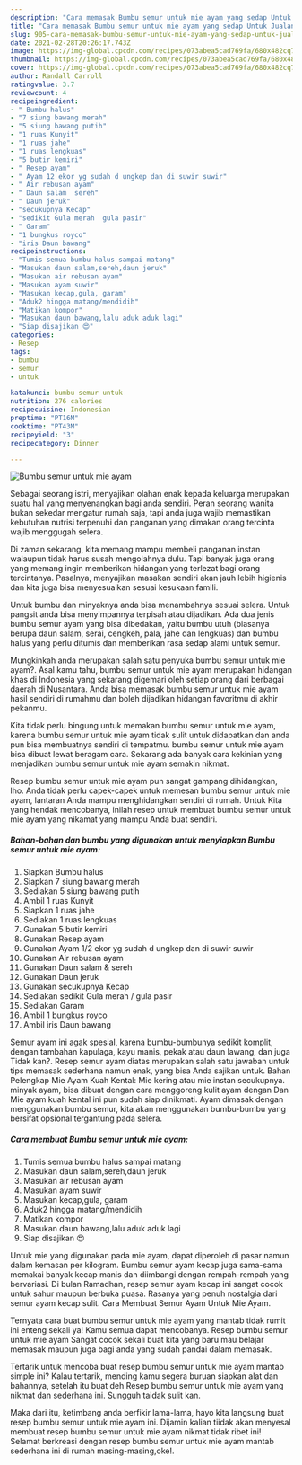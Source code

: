 ```yaml
---
description: "Cara memasak Bumbu semur untuk mie ayam yang sedap Untuk Jualan"
title: "Cara memasak Bumbu semur untuk mie ayam yang sedap Untuk Jualan"
slug: 905-cara-memasak-bumbu-semur-untuk-mie-ayam-yang-sedap-untuk-jualan
date: 2021-02-28T20:26:17.743Z
image: https://img-global.cpcdn.com/recipes/073abea5cad769fa/680x482cq70/bumbu-semur-untuk-mie-ayam-foto-resep-utama.jpg
thumbnail: https://img-global.cpcdn.com/recipes/073abea5cad769fa/680x482cq70/bumbu-semur-untuk-mie-ayam-foto-resep-utama.jpg
cover: https://img-global.cpcdn.com/recipes/073abea5cad769fa/680x482cq70/bumbu-semur-untuk-mie-ayam-foto-resep-utama.jpg
author: Randall Carroll
ratingvalue: 3.7
reviewcount: 4
recipeingredient:
- " Bumbu halus"
- "7 siung bawang merah"
- "5 siung bawang putih"
- "1 ruas Kunyit"
- "1 ruas jahe"
- "1 ruas lengkuas"
- "5 butir kemiri"
- " Resep ayam"
- " Ayam 12 ekor yg sudah d ungkep dan di suwir suwir"
- " Air rebusan ayam"
- " Daun salam  sereh"
- " Daun jeruk"
- "secukupnya Kecap"
- "sedikit Gula merah  gula pasir"
- " Garam"
- "1 bungkus royco"
- "iris Daun bawang"
recipeinstructions:
- "Tumis semua bumbu halus sampai matang"
- "Masukan daun salam,sereh,daun jeruk"
- "Masukan air rebusan ayam"
- "Masukan ayam suwir"
- "Masukan kecap,gula, garam"
- "Aduk2 hingga matang/mendidih"
- "Matikan kompor"
- "Masukan daun bawang,lalu aduk aduk lagi"
- "Siap disajikan 😍"
categories:
- Resep
tags:
- bumbu
- semur
- untuk

katakunci: bumbu semur untuk 
nutrition: 276 calories
recipecuisine: Indonesian
preptime: "PT16M"
cooktime: "PT43M"
recipeyield: "3"
recipecategory: Dinner

---
```



![Bumbu semur untuk mie ayam](https://img-global.cpcdn.com/recipes/073abea5cad769fa/680x482cq70/bumbu-semur-untuk-mie-ayam-foto-resep-utama.jpg)

Sebagai seorang istri, menyajikan olahan enak kepada keluarga merupakan suatu hal yang menyenangkan bagi anda sendiri. Peran seorang  wanita bukan sekedar mengatur rumah saja, tapi anda juga wajib memastikan kebutuhan nutrisi terpenuhi dan panganan yang dimakan orang tercinta wajib menggugah selera.

Di zaman  sekarang, kita memang mampu membeli panganan instan walaupun tidak harus susah mengolahnya dulu. Tapi banyak juga orang yang memang ingin memberikan hidangan yang terlezat bagi orang tercintanya. Pasalnya, menyajikan masakan sendiri akan jauh lebih higienis dan kita juga bisa menyesuaikan sesuai kesukaan famili. 

Untuk bumbu dan minyaknya anda bisa menambahnya sesuai selera. Untuk pangsit anda bisa menyimpannya terpisah atau dijadikan. Ada dua jenis bumbu semur ayam yang bisa dibedakan, yaitu bumbu utuh (biasanya berupa daun salam, serai, cengkeh, pala, jahe dan lengkuas) dan bumbu halus yang perlu ditumis dan memberikan rasa sedap alami untuk semur.

Mungkinkah anda merupakan salah satu penyuka bumbu semur untuk mie ayam?. Asal kamu tahu, bumbu semur untuk mie ayam merupakan hidangan khas di Indonesia yang sekarang digemari oleh setiap orang dari berbagai daerah di Nusantara. Anda bisa memasak bumbu semur untuk mie ayam hasil sendiri di rumahmu dan boleh dijadikan hidangan favoritmu di akhir pekanmu.

Kita tidak perlu bingung untuk memakan bumbu semur untuk mie ayam, karena bumbu semur untuk mie ayam tidak sulit untuk didapatkan dan anda pun bisa membuatnya sendiri di tempatmu. bumbu semur untuk mie ayam bisa dibuat lewat beragam cara. Sekarang ada banyak cara kekinian yang menjadikan bumbu semur untuk mie ayam semakin nikmat.

Resep bumbu semur untuk mie ayam pun sangat gampang dihidangkan, lho. Anda tidak perlu capek-capek untuk memesan bumbu semur untuk mie ayam, lantaran Anda mampu menghidangkan sendiri di rumah. Untuk Kita yang hendak mencobanya, inilah resep untuk membuat bumbu semur untuk mie ayam yang nikamat yang mampu Anda buat sendiri.

<!--inarticleads1-->

##### Bahan-bahan dan bumbu yang digunakan untuk menyiapkan Bumbu semur untuk mie ayam:

1. Siapkan  Bumbu halus
1. Siapkan 7 siung bawang merah
1. Sediakan 5 siung bawang putih
1. Ambil 1 ruas Kunyit
1. Siapkan 1 ruas jahe
1. Sediakan 1 ruas lengkuas
1. Gunakan 5 butir kemiri
1. Gunakan  Resep ayam
1. Gunakan  Ayam 1/2 ekor yg sudah d ungkep dan di suwir suwir
1. Gunakan  Air rebusan ayam
1. Gunakan  Daun salam &amp; sereh
1. Gunakan  Daun jeruk
1. Gunakan secukupnya Kecap
1. Sediakan sedikit Gula merah / gula pasir
1. Sediakan  Garam
1. Ambil 1 bungkus royco
1. Ambil iris Daun bawang


Semur ayam ini agak spesial, karena bumbu-bumbunya sedikit komplit, dengan tambahan kapulaga, kayu manis, pekak atau daun lawang, dan juga Tidak kan?. Resep semur ayam diatas merupakan salah satu jawaban untuk tips memasak sederhana namun enak, yang bisa Anda sajikan untuk. Bahan Pelengkap Mie Ayam Kuah Kental: Mie kering atau mie instan secukupnya. minyak ayam, bisa dibuat dengan cara menggoreng kulit ayam dengan Dan Mie ayam kuah kental ini pun sudah siap dinikmati. Ayam dimasak dengan menggunakan bumbu semur, kita akan menggunakan bumbu-bumbu yang bersifat opsional tergantung pada selera. 

<!--inarticleads2-->

##### Cara membuat Bumbu semur untuk mie ayam:

1. Tumis semua bumbu halus sampai matang
1. Masukan daun salam,sereh,daun jeruk
1. Masukan air rebusan ayam
1. Masukan ayam suwir
1. Masukan kecap,gula, garam
1. Aduk2 hingga matang/mendidih
1. Matikan kompor
1. Masukan daun bawang,lalu aduk aduk lagi
1. Siap disajikan 😍


Untuk mie yang digunakan pada mie ayam, dapat diperoleh di pasar namun dalam kemasan per kilogram. Bumbu semur ayam kecap juga sama-sama memakai banyak kecap manis dan diimbangi dengan rempah-rempah yang bervariasi. Di bulan Ramadhan, resep semur ayam kecap ini sangat cocok untuk sahur maupun berbuka puasa. Rasanya yang penuh nostalgia dari semur ayam kecap sulit. Cara Membuat Semur Ayam Untuk Mie Ayam. 

Ternyata cara buat bumbu semur untuk mie ayam yang mantab tidak rumit ini enteng sekali ya! Kamu semua dapat mencobanya. Resep bumbu semur untuk mie ayam Sangat cocok sekali buat kita yang baru mau belajar memasak maupun juga bagi anda yang sudah pandai dalam memasak.

Tertarik untuk mencoba buat resep bumbu semur untuk mie ayam mantab simple ini? Kalau tertarik, mending kamu segera buruan siapkan alat dan bahannya, setelah itu buat deh Resep bumbu semur untuk mie ayam yang nikmat dan sederhana ini. Sungguh taidak sulit kan. 

Maka dari itu, ketimbang anda berfikir lama-lama, hayo kita langsung buat resep bumbu semur untuk mie ayam ini. Dijamin kalian tiidak akan menyesal membuat resep bumbu semur untuk mie ayam nikmat tidak ribet ini! Selamat berkreasi dengan resep bumbu semur untuk mie ayam mantab sederhana ini di rumah masing-masing,oke!.

